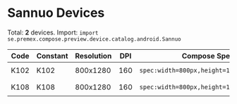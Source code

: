 # Sannuo Devices

Total: **2** devices. Import: `import se.premex.compose.preview.device.catalog.android.Sannuo`

| Code | Constant | Resolution | DPI | Compose Spec | Preview Usage |
|------|----------|------------|-----|-------------|---------------|
| K102 | K102 | 800x1280 | 160 | `spec:width=800px,height=1280px,dpi=160` | `@Preview(device = Sannuo.K102)` |
| K108 | K108 | 800x1280 | 160 | `spec:width=800px,height=1280px,dpi=160` | `@Preview(device = Sannuo.K108)` |

<!-- Generated automatically. Do not edit manually. -->
